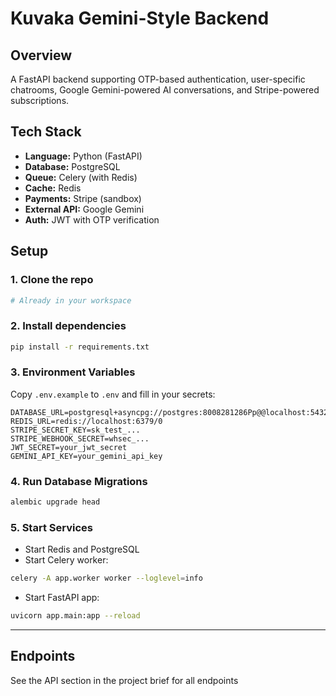 # Kuvaka Gemini-Style Backend

## Overview
A FastAPI backend supporting OTP-based authentication, user-specific chatrooms, Google Gemini-powered AI conversations, and Stripe-powered subscriptions.

## Tech Stack
- **Language:** Python (FastAPI)
- **Database:** PostgreSQL
- **Queue:** Celery (with Redis)
- **Cache:** Redis
- **Payments:** Stripe (sandbox)
- **External API:** Google Gemini
- **Auth:** JWT with OTP verification

## Setup

### 1. Clone the repo
```bash
# Already in your workspace
```

### 2. Install dependencies
```bash
pip install -r requirements.txt
```

### 3. Environment Variables
Copy `.env.example` to `.env` and fill in your secrets:

```
DATABASE_URL=postgresql+asyncpg://postgres:8008281286Pp@@localhost:5432/kuvaka
REDIS_URL=redis://localhost:6379/0
STRIPE_SECRET_KEY=sk_test_...
STRIPE_WEBHOOK_SECRET=whsec_...
JWT_SECRET=your_jwt_secret
GEMINI_API_KEY=your_gemini_api_key
```

### 4. Run Database Migrations
```bash
alembic upgrade head
```

### 5. Start Services
- Start Redis and PostgreSQL
- Start Celery worker:
```bash
celery -A app.worker worker --loglevel=info
```
- Start FastAPI app:
```bash
uvicorn app.main:app --reload
```

---

## Endpoints
See the API section in the project brief for all endpoints
